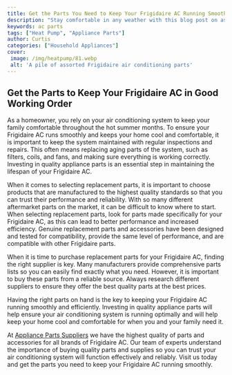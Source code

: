```yaml
---
title: Get the Parts You Need to Keep Your Frigidaire AC Running Smoothly
description: "Stay comfortable in any weather with this blog post on assembling and replacing the parts you need to keep your Frigidaire AC running smoothly Find out how to make repairs bypassing costly technician fees"
keywords: ac parts
tags: ["Heat Pump", "Appliance Parts"]
author: Curtis
categories: ["Household Appliances"]
cover: 
 image: /img/heatpump/81.webp
 alt: 'A pile of assorted Frigidaire air conditioning parts'
---
```

## Get the Parts to Keep Your Frigidaire AC in Good Working Order

As a homeowner, you rely on your air conditioning system to keep your family comfortable throughout the hot summer months. To ensure your Frigidaire AC runs smoothly and keeps your home cool and comfortable, it is important to keep the system maintained with regular inspections and repairs. This often means replacing aging parts of the system, such as filters, coils, and fans, and making sure everything is working correctly. Investing in quality appliance parts is an essential step in maintaining the lifespan of your Frigidaire AC. 

When it comes to selecting replacement parts, it is important to choose products that are manufactured to the highest quality standards so that you can trust their performance and reliability. With so many different aftermarket parts on the market, it can be difficult to know where to start. When selecting replacement parts, look for parts made specifically for your Frigidaire AC, as this can lead to better performance and increased efficiency. Genuine replacement parts and accessories have been designed and tested for compatibility, provide the same level of performance, and are compatible with other Frigidaire parts. 

When it is time to purchase replacement parts for your Frigidaire AC, finding the right supplier is key. Many manufacturers provide comprehensive parts lists so you can easily find exactly what you need. However, it is important to buy these parts from a reliable source. Always research different suppliers to ensure they offer the best quality parts at the best prices. 

Having the right parts on hand is the key to keeping your Frigidaire AC running smoothly and efficiently. Investing in quality appliance parts will help ensure your air conditioning system is running optimally and will help keep your home cool and comfortable for when you and your family need it. 

At [Appliance Parts Suppliers](.pages/appliance-parts-suppliers/) we have the highest quality of parts and accessories for all brands of Frigidaire AC. Our team of experts understand the importance of buying quality parts and supplies so you can trust your air conditioning system will function effectively and reliably. Visit us today and get the parts you need to keep your Frigidaire AC running smoothly.
